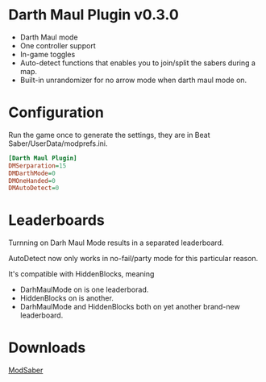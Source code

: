 # Darth Maul Plugin v0.3.0

* Darth Maul mode
* One controller support
* In-game toggles
* Auto-detect functions that enables you to join/split the sabers during a map.
* Built-in unrandomizer for no arrow mode when darth maul mode on.

# Configuration

Run the game once to generate the settings, they are in Beat Saber/UserData/modprefs.ini.

```ini
[Darth Maul Plugin]
DMSerparation=15
DMDarthMode=0
DMOneHanded=0
DMAutoDetect=0
```

# Leaderboards
Turnning on Darh Maul Mode results in a separated leaderboard.

AutoDetect now only works in no-fail/party mode for this particular reason.

It's compatible with HiddenBlocks, meaning 
* DarhMaulMode on is one leaderborad.
* HiddenBlocks on is another.
* DarhMaulMode and HiddenBlocks both on yet another brand-new leaderboard.


# Downloads
[ModSaber](https://www.modsaber.ml/mod/darthmaul/0.3.0)
